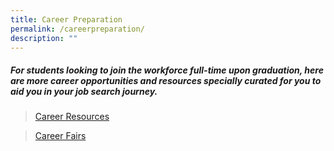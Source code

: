 ```yaml
---
title: Career Preparation
permalink: /careerpreparation/
description: ""
---
```

##### **For students looking to join the workforce full-time upon graduation, here are more career opportunities and resources specially curated for you to aid you in your job search journey.**

>[Career Resources](https://www.tp.edu.sg/life-at-tp/career-services/get-ahead-with-your-career.html#careerops)

>[Career Fairs](/careerfairs/)